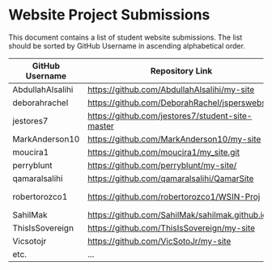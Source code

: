 # Website Project Submissions

This document contains a list of student website submissions. The list should be sorted by GitHub Username in ascending alphabetical order.

**GitHub Username** | **Repository Link** | **Project Link**
--- | --- | ---
AbdullahAlsalihi | https://github.com/AbdullahAlsalihi/my-site | https://abdullahalsalihi.github.io/my-site/
deborahrachel | https://github.com/DeborahRachel/jsperswebsite | https://deborahrachel.github.io/jsperswebsite/
jestores7  | https://github.com/jestores7/student-site-master | https://jestores7.github.io/student-site-master/index.html
MarkAnderson10 | https://github.com/MarkAnderson10/my-site | https://markanderson10.github.io/my-site/
moucira1 | https://github.com/moucira1/my_site.git | https://moucira1.github.io/my_site/
perryblunt| https://github.com/perryblunt/my-site/ | https://perryblunt.github.io/my-site/
qamaralsalihi| https://github.com/qamaralsalihi/QamarSite | https://qamaralsalihi.github.io/QamarSite/index.html
robertorozco1 | https://github.com/robertorozco1/WSIN-Proj | https://robertorozco1.github.io/WSIN-Proj/index.html
SahilMak | https://github.com/SahilMak/sahilmak.github.io | http://www.sahilmak.tech
ThisIsSovereign | https://github.com/ThisIsSovereign/my-site | https://thisissovereign.github.io/my-site/index.html
Vicsotojr | https://github.com/VicSotoJr/my-site | https://vicsotojr.github.io/my-site/
etc. | ... | ...
